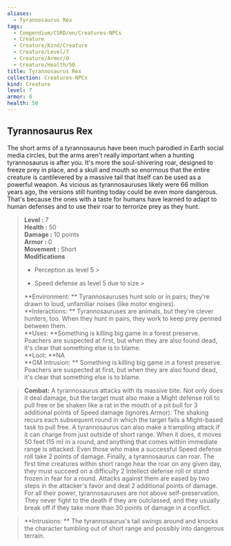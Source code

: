 ```yaml
---
aliases:
  - Tyrannosaurus Rex
tags:
  - Compendium/CSRD/en/Creatures-NPCs
  - Creature
  - Creature/Kind/Creature
  - Creature/Level/7
  - Creature/Armor/0
  - Creature/Health/50
title: Tyrannosaurus Rex
collection: Creatures-NPCs
kind: Creature
level: 7
armor: 0
health: 50
---
```

## Tyrannosaurus Rex  
The short arms of a tyrannosaurus have been much parodied in Earth social media circles, but the arms aren't really important when a hunting tyrannosaurus is after you. It's more the soul-shivering roar, designed to freeze prey in place, and a skull and mouth so enormous that the entire creature is cantilevered by a massive tail that itself can be used as a powerful weapon.
As vicious as tyrannosauruses likely were 66 million years ago, the versions still hunting today could be even more dangerous. That's because the ones with a taste for humans have learned to adapt to human defenses and to use their roar to terrorize prey as they hunt.  

  
> **Level :** 7  
> **Health :** 50  
> **Damage :** 10 points  
> **Armor :** 0  
> **Movement :** Short  
> **Modifications**  
>- Perception as level 5 >
>  
>- Speed defense as level 5 due to size >
>  
> **Environment: ** Tyrannosauruses hunt solo or in pairs; they're drawn to loud, unfamiliar noises (like motor engines).  
> **Interactions: ** Tyrannosauruses are animals, but they're clever hunters, too. When they hunt in pairs, they work to keep prey penned between them.  
> **Uses: **Something is killing big game in a forest preserve. Poachers are suspected at first, but when they are also found dead, it's clear that something else is to blame.  
> **Loot: **NA  
> **GM Intrusion: ** Something is killing big game in a forest preserve. Poachers are suspected at first, but when they are also found dead, it's clear that something else is to blame.  

> **Combat:** 
> A tyrannosaurus attacks with its massive bite. Not only does it deal damage, but the target must also make a Might defense roll to pull free or be shaken like a rat in the mouth of a pit bull for 3 additional points of Speed damage (ignores Armor). The shaking recurs each subsequent round in which the target fails a Might-based task to pull free.
A tyrannosaurus can also make a trampling attack if it can charge from just outside of short range. When it does, it moves 50 feet (15 m) in a round, and anything that comes within immediate range is attacked. Even those who make a successful Speed defense roll take 2 points of damage.
Finally, a tyrannosaurus can roar. The first time creatures within short range hear the roar on any given day, they must succeed on a difficulty 2 Intellect defense roll or stand frozen in fear for a round. Attacks against them are eased by two steps in the attacker's favor and deal 2 additional points of damage.
For all their power, tyrannosauruses are not above self-preservation. They never fight to the death if they are outclassed, and they usually break off if they take more than 30 points of damage in a conflict.  
  

> **Intrusions: ** 
> The tyrannosaurus's tail swings around and knocks the character tumbling out of short range and possibly into dangerous terrain.  
